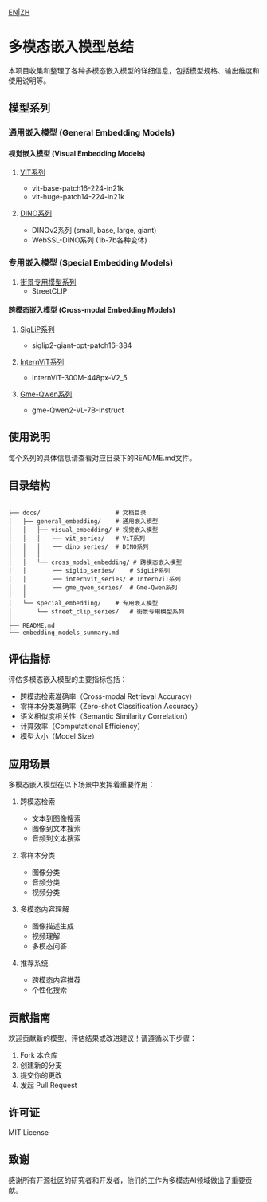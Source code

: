[EN](#en)|[ZH](#zh)
# 多模态嵌入模型总结

本项目收集和整理了各种多模态嵌入模型的详细信息，包括模型规格、输出维度和使用说明等。

## 模型系列

### 通用嵌入模型 (General Embedding Models)

#### 视觉嵌入模型 (Visual Embedding Models)
1. [ViT系列](docs/general_embedding/visual_embedding/vit_series/README.md)
   - vit-base-patch16-224-in21k
   - vit-huge-patch14-224-in21k

2. [DINO系列](docs/general_embedding/visual_embedding/dino_series/README.md)
   - DINOv2系列 (small, base, large, giant)
   - WebSSL-DINO系列 (1b-7b各种变体)

### 专用嵌入模型 (Special Embedding Models)
1. [街景专用模型系列](docs/special_embedding/street_clip_series/README.md)
   - StreetCLIP

#### 跨模态嵌入模型 (Cross-modal Embedding Models)
1. [SigLiP系列](docs/general_embedding/cross_modal_embedding/siglip_series/README.md)
   - siglip2-giant-opt-patch16-384

2. [InternViT系列](docs/general_embedding/cross_modal_embedding/internvit_series/README.md)
   - InternViT-300M-448px-V2_5

3. [Gme-Qwen系列](docs/general_embedding/cross_modal_embedding/gme_qwen_series/README.md)
   - gme-Qwen2-VL-7B-Instruct

## 使用说明

每个系列的具体信息请查看对应目录下的README.md文件。

## 目录结构

```
.
├── docs/                     # 文档目录
│   ├── general_embedding/    # 通用嵌入模型
│   │   ├── visual_embedding/ # 视觉嵌入模型
│   │   │   ├── vit_series/   # ViT系列
│   │   │   └── dino_series/  # DINO系列
│   │   │
│   │   └── cross_modal_embedding/ # 跨模态嵌入模型
│   │       ├── siglip_series/    # SigLiP系列
│   │       ├── internvit_series/ # InternViT系列
│   │       └── gme_qwen_series/  # Gme-Qwen系列
│   │
│   └── special_embedding/    # 专用嵌入模型
│       └── street_clip_series/   # 街景专用模型系列
│
├── README.md
└── embedding_models_summary.md
```

## 评估指标

评估多模态嵌入模型的主要指标包括：

- 跨模态检索准确率（Cross-modal Retrieval Accuracy）
- 零样本分类准确率（Zero-shot Classification Accuracy）
- 语义相似度相关性（Semantic Similarity Correlation）
- 计算效率（Computational Efficiency）
- 模型大小（Model Size）

## 应用场景

多模态嵌入模型在以下场景中发挥着重要作用：

1. 跨模态检索
   - 文本到图像搜索
   - 图像到文本搜索
   - 音频到文本搜索

2. 零样本分类
   - 图像分类
   - 音频分类
   - 视频分类

3. 多模态内容理解
   - 图像描述生成
   - 视频理解
   - 多模态问答

4. 推荐系统
   - 跨模态内容推荐
   - 个性化搜索

## 贡献指南

欢迎贡献新的模型、评估结果或改进建议！请遵循以下步骤：

1. Fork 本仓库
2. 创建新的分支
3. 提交你的更改
4. 发起 Pull Request

## 许可证

MIT License

## 致谢

感谢所有开源社区的研究者和开发者，他们的工作为多模态AI领域做出了重要贡献。 